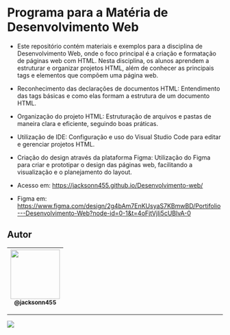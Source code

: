 Programa para a Matéria de Desenvolvimento Web
===============================================

- Este repositório contém materiais e exemplos para a disciplina de Desenvolvimento Web, onde o foco principal é a criação e formatação de páginas web com HTML. Nesta disciplina, os alunos aprendem a estruturar e organizar projetos HTML, além de conhecer as principais tags e elementos que compõem uma página web.

- Reconhecimento das declarações de documentos HTML: Entendimento das tags básicas e como elas formam a estrutura de um documento HTML.
- Organização do projeto HTML: Estruturação de arquivos e pastas de maneira clara e eficiente, seguindo boas práticas.
- Utilização de IDE: Configuração e uso do Visual Studio Code para editar e gerenciar projetos HTML.
- Criação do design através da plataforma Figma: Utilização do Figma para criar e prototipar o design das páginas web, facilitando a visualização e o planejamento do layout.

- Acesso em: https://jacksonn455.github.io/Desenvolvimento-web/
- Figma em: https://www.figma.com/design/2g4bAm7EnKUsyaS7KBmwBD/Portifolio---Desenvolvimento-Web?node-id=0-1&t=4oFjtVjIi5cUBlvA-0

## Autor

 | [<img src="https://avatars1.githubusercontent.com/u/46221221?s=460&u=0d161e390cdad66e925f3d52cece6c3e65a23eb2&v=4" width=115><br><sub>@jacksonn455</sub>](https://github.com/jacksonn455) |
  | :---: |

--------------------
 ![](https://github.com/jacksonn455/Desenvolvimento-web/blob/master/assets/images/page.png)
